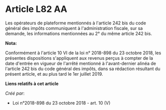 # Article L82 AA

Les opérateurs de plateforme mentionnés à l'article 242 bis du code général des impôts communiquent à l'administration
fiscale, sur sa demande, les informations mentionnées au 2° du même article 242 bis.

**Nota:**

Conformément à l'article 10 VI de la loi n° 2018-898 du 23 octobre 2018, les présentes dispositions s'appliquent aux revenus
perçus à compter de la date d'entrée en vigueur de l'arrêté mentionné à l'avant-dernier alinéa de l'article 242 bis du code
général des impôts, dans sa rédaction résultant du présent article, et au plus tard le 1er juillet 2019.

**Liens relatifs à cet article**

_Créé par_:

  - Loi n°2018-898 du 23 octobre 2018 - art. 10 (V)
